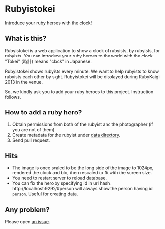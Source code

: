 # Rubyistokei

Introduce your ruby heroes with the clock!

## What is this?

Rubyistokei is a web application to show a clock of rubyists, by rubyists, for rubyists. You can introduce your ruby heroes to the world with the clock. "Tokei" (時計) means "clock" in Japanese.

Rubyistokei shows rubyists every minute. We want to help rubyists to know rubyists each other by sight. Rubyistokei will be displayed during RubyKaigi 2013 in the venue.

So, we kindly ask you to add your ruby heroes to this project. Instruction follows.

## How to add a ruby hero?

1. Obtain permissions from both of the rubyist and the photographer (if you are not of them).
2. Create metadata for the rubyist under [data directory](https://github.com/darashi/rubyistokei/tree/master/data).
3. Send pull request.

## Hits

* The image is once scaled to be the long side of the image to 1024px, rendered the clock and bio, then rescaled to fit with the screen size.
* You need to restart server to reload database.
* You can fix the hero by specifying id in url hash. http://localhost:9292/#person will always show the person having id `person`. Useful for creating data.

## Any problem?

Please open [an issue](https://github.com/darashi/rubyistokei/issues).
